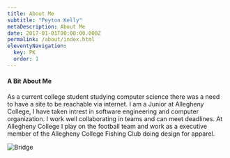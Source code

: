 ```yaml
---
title: About Me
subtitle: "Peyton Kelly"
metaDescription: About Me
date: 2017-01-01T00:00:00.000Z
permalink: /about/index.html
eleventyNavigation:
  key: PK
  order: 1
---
```

#### A Bit About Me

As a current college student studying computer science there was a need to have a site to be reachable via internet. I am a Junior at Allegheny College, I have taken intrest in software engineering and computer organization. I work well collaborating in teams and can meet deadlines. At Allegheny College I play on the football team and work as a executive member of the Allegheny College Fishing Club doing design for apparel. 

![Bridge](/assets/img/lake.jpeg "lake")